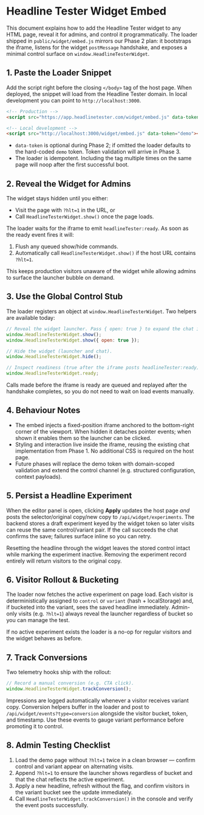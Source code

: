 # Headline Tester Widget Embed

This document explains how to add the Headline Tester widget to any HTML page,
reveal it for admins, and control it programmatically. The loader shipped in
`public/widget/embed.js` mirrors our Phase&nbsp;2 plan: it bootstraps the iframe,
listens for the widget `postMessage` handshake, and exposes a minimal control
surface on `window.HeadlineTesterWidget`.

## 1. Paste the Loader Snippet

Add the script right before the closing `</body>` tag of the host page. When
deployed, the snippet will load from the Headline Tester domain. In local
development you can point to `http://localhost:3000`.

```html
<!-- Production -->
<script src="https://app.headlinetester.com/widget/embed.js" data-token="demo"></script>

<!-- Local development -->
<script src="http://localhost:3000/widget/embed.js" data-token="demo"></script>
```

- `data-token` is optional during Phase&nbsp;2; if omitted the loader defaults to
  the hard-coded `demo` token. Token validation will arrive in Phase&nbsp;3.
- The loader is idempotent. Including the tag multiple times on the same page
  will noop after the first successful boot.

## 2. Reveal the Widget for Admins

The widget stays hidden until you either:

- Visit the page with `?hlt=1` in the URL, or
- Call `HeadlineTesterWidget.show()` once the page loads.

The loader waits for the iframe to emit `headlineTester:ready`. As soon as the
ready event fires it will:

1. Flush any queued show/hide commands.
2. Automatically call `HeadlineTesterWidget.show()` if the host URL contains
   `?hlt=1`.

This keeps production visitors unaware of the widget while allowing admins to
surface the launcher bubble on demand.

## 3. Use the Global Control Stub

The loader registers an object at `window.HeadlineTesterWidget`. Two helpers are
available today:

```js
// Reveal the widget launcher. Pass { open: true } to expand the chat immediately.
window.HeadlineTesterWidget.show();
window.HeadlineTesterWidget.show({ open: true });

// Hide the widget (launcher and chat).
window.HeadlineTesterWidget.hide();

// Inspect readiness (true after the iframe posts headlineTester:ready).
window.HeadlineTesterWidget.ready;
```

Calls made before the iframe is ready are queued and replayed after the
handshake completes, so you do not need to wait on load events manually.

## 4. Behaviour Notes

- The embed injects a fixed-position iframe anchored to the bottom-right corner
  of the viewport. When hidden it detaches pointer events; when shown it enables
  them so the launcher can be clicked.
- Styling and interaction live inside the iframe, reusing the existing chat
  implementation from Phase&nbsp;1. No additional CSS is required on the host
  page.
- Future phases will replace the demo token with domain-scoped validation and
  extend the control channel (e.g. structured configuration, context payloads).

## 5. Persist a Headline Experiment

When the editor panel is open, clicking **Apply** updates the host page _and_
posts the selector/original copy/new copy to `/api/widget/experiments`. The
backend stores a draft experiment keyed by the widget token so later visits can
reuse the same control/variant pair. If the call succeeds the chat confirms the
save; failures surface inline so you can retry.

Resetting the headline through the widget leaves the stored control intact while
marking the experiment inactive. Removing the experiment record entirely will
return visitors to the original copy.

## 6. Visitor Rollout & Bucketing

The loader now fetches the active experiment on page load. Each visitor is
deterministically assigned to `control` or `variant` (hash + localStorage) and,
if bucketed into the variant, sees the saved headline immediately. Admin-only
visits (e.g. `?hlt=1`) always reveal the launcher regardless of bucket so you
can manage the test.

If no active experiment exists the loader is a no-op for regular visitors and
the widget behaves as before.

## 7. Track Conversions

Two telemetry hooks ship with the rollout:

```js
// Record a manual conversion (e.g. CTA click).
window.HeadlineTesterWidget.trackConversion();
```

Impressions are logged automatically whenever a visitor receives variant copy.
Conversion helpers buffer in the loader and post to
`/api/widget/events?type=conversion` alongside the visitor bucket, token, and
timestamp. Use these events to gauge variant performance before promoting it to
control.

## 8. Admin Testing Checklist

1. Load the demo page without `?hlt=1` twice in a clean browser — confirm control
   and variant appear on alternating visits.
2. Append `?hlt=1` to ensure the launcher shows regardless of bucket and that
   the chat reflects the active experiment.
3. Apply a new headline, refresh without the flag, and confirm visitors in the
   variant bucket see the update immediately.
4. Call `HeadlineTesterWidget.trackConversion()` in the console and verify the
   event posts successfully.
